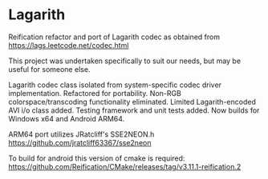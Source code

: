# Lagarith
Reification refactor and port of Lagarith codec as obtained from https://lags.leetcode.net/codec.html

This project was undertaken specifically to suit our needs, but may be useful for someone else.

Lagarith codec class isolated from system-specific codec driver implementation.
Refactored for portability.
Non-RGB colorspace/transcoding functionality eliminated.
Limited Lagarith-encoded AVI i/o class added.
Testing framework and unit tests added.
Now builds for Windows x64 and Android ARM64.

ARM64 port utilizes JRatcliff's SSE2NEON.h
https://github.com/jratcliff63367/sse2neon

To build for android this version of cmake is required: 
https://github.com/Reification/CMake/releases/tag/v3.11.1-reification.2

